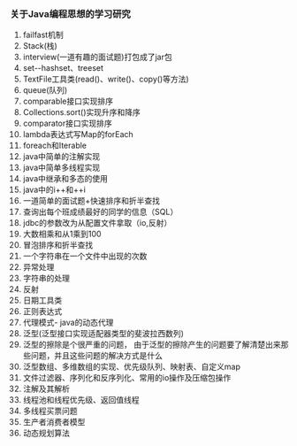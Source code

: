 ### 关于Java编程思想的学习研究
1. failfast机制
2. Stack(栈)
3. interview(一道有趣的面试题)打包成了jar包
4. set--hashset、treeset
5. TextFile工具类(read()、write()、copy()等方法)
6. queue(队列)
7. comparable接口实现排序
8. Collections.sort()实现升序和降序
9. comparator接口实现排序
10. lambda表达式写Map的forEach
11. foreach和Iterable
12. java中简单的注解实现
13. java中简单多线程实现
14. java中继承和多态的使用
15. java中的i++和++i
16. 一道简单的面试题+快速排序和折半查找
17. 查询出每个班成绩最好的同学的信息（SQL）
18. jdbc的参数改为从配置文件拿取（io,反射）
19. 大数相乘和从1乘到100
20. 冒泡排序和折半查找
21. 一个字符串在一个文件中出现的次数
22. 异常处理
23. 字符串的处理
24. 反射
25. 日期工具类
26. 正则表达式
27. 代理模式- java的动态代理
28. 泛型(泛型接口实现适配器类型的斐波拉西数列)
29. 泛型的擦除是个很严重的问题，
由于泛型的擦除产生的问题要了解清楚出来那些问题，并且这些问题的解决方式是什么
30. 泛型数组、多维数组的实现、优先级队列、映射表、自定义map
31. 文件过滤器、序列化和反序列化、常用的io操作及压缩包操作
32. 注解及其解析 
33. 线程池和线程优先级、返回值线程
34. 多线程买票问题
35. 生产者消费者模型
36. 动态规划算法
